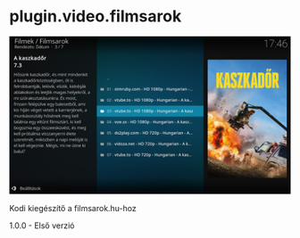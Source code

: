 # plugin.video.filmsarok
![Logo](resources/screenshots/screenshot-2.jpg)

Kodi kiegészítő a filmsarok.hu-hoz

1.0.0 - Első verzió